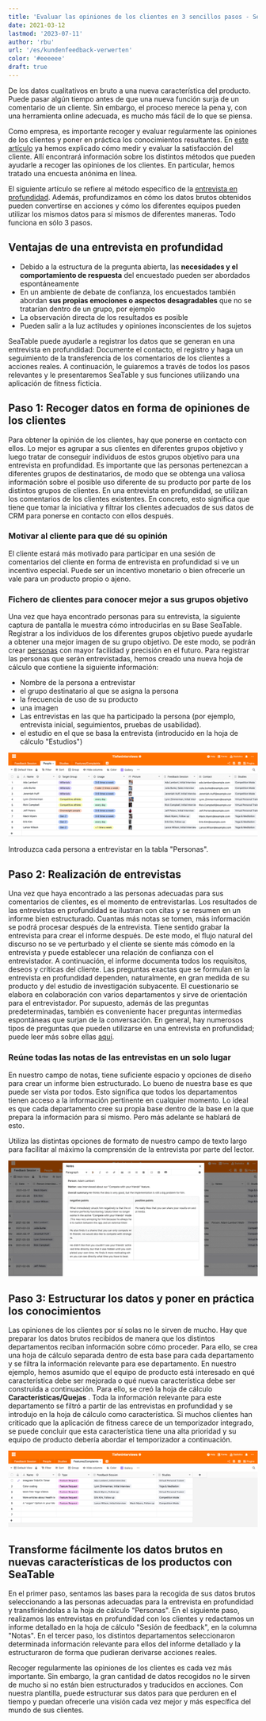 ```yaml
---
title: 'Evaluar las opiniones de los clientes en 3 sencillos pasos - SeaTable'
date: 2021-03-12
lastmod: '2023-07-11'
author: 'rbu'
url: '/es/kundenfeedback-verwerten'
color: '#eeeeee'
draft: true
---
```


De los datos cualitativos en bruto a una nueva característica del producto. Puede pasar algún tiempo antes de que una nueva función surja de un comentario de un cliente. Sin embargo, el proceso merece la pena y, con una herramienta online adecuada, es mucho más fácil de lo que se piensa.

Como empresa, es importante recoger y evaluar regularmente las opiniones de los clientes y poner en práctica los conocimientos resultantes. En [este artículo](https://seatable.io/es/kundenzufriedenheit-messen-auswerten-und-steigern/) ya hemos explicado cómo medir y evaluar la satisfacción del cliente. Allí encontrará información sobre los distintos métodos que pueden ayudarle a recoger las opiniones de los clientes. En particular, hemos tratado una encuesta anónima en línea.

El siguiente artículo se refiere al método específico de la [entrevista en profundidad](https://de.wikipedia.org/wiki/Tiefeninterview). Además, profundizamos en cómo los datos brutos obtenidos pueden convertirse en acciones y cómo los diferentes equipos pueden utilizar los mismos datos para sí mismos de diferentes maneras. Todo funciona en sólo 3 pasos.

## Ventajas de una entrevista en profundidad

- Debido a la estructura de la pregunta abierta, las **necesidades y el comportamiento de respuesta** del encuestado pueden ser abordados espontáneamente
- En un ambiente de debate de confianza, los encuestados también abordan **sus propias emociones o aspectos desagradables** que no se tratarían dentro de un grupo, por ejemplo
- La observación directa de los resultados es posible
- Pueden salir a la luz actitudes y opiniones inconscientes de los sujetos

SeaTable puede ayudarle a registrar los datos que se generan en una entrevista en profundidad: Documente el contacto, el registro y haga un seguimiento de la transferencia de los comentarios de los clientes a acciones reales. A continuación, le guiaremos a través de todos los pasos relevantes y le presentaremos SeaTable y sus funciones utilizando una aplicación de fitness ficticia.

## Paso 1: Recoger datos en forma de opiniones de los clientes

Para obtener la opinión de los clientes, hay que ponerse en contacto con ellos. Lo mejor es agrupar a sus clientes en diferentes grupos objetivo y luego tratar de conseguir individuos de estos grupos objetivo para una entrevista en profundidad. Es importante que las personas pertenezcan a diferentes grupos de destinatarios, de modo que se obtenga una valiosa información sobre el posible uso diferente de su producto por parte de los distintos grupos de clientes. En una entrevista en profundidad, se utilizan los comentarios de los clientes existentes. En concreto, esto significa que tiene que tomar la iniciativa y filtrar los clientes adecuados de sus datos de CRM para ponerse en contacto con ellos después.

### Motivar al cliente para que dé su opinión

El cliente estará más motivado para participar en una sesión de comentarios del cliente en forma de entrevista en profundidad si ve un incentivo especial. Puede ser un incentivo monetario o bien ofrecerle un vale para un producto propio o ajeno.

### Fichero de clientes para conocer mejor a sus grupos objetivo

Una vez que haya encontrado personas para su entrevista, la siguiente captura de pantalla le muestra cómo introducirlas en su Base SeaTable. Registrar a los individuos de los diferentes grupos objetivo puede ayudarle a obtener una mejor imagen de su grupo objetivo. De este modo, se podrán crear [personas](https://buffer.com/library/marketing-personas-beginners-guide/) con mayor facilidad y precisión en el futuro. Para registrar las personas que serán entrevistadas, hemos creado una nueva hoja de cálculo que contiene la siguiente información:

- Nombre de la persona a entrevistar
- el grupo destinatario al que se asigna la persona
- la frecuencia de uso de su producto
- una imagen
- Las entrevistas en las que ha participado la persona (por ejemplo, entrevista inicial, seguimientos, pruebas de usabilidad).
- el estudio en el que se basa la entrevista (introducido en la hoja de cálculo "Estudios")

![Comentarios de los clientes](images/Bildschirmfoto-2021-03-12-um-13.27.47.png)

Introduzca cada persona a entrevistar en la tabla "Personas".

## Paso 2: Realización de entrevistas

Una vez que haya encontrado a las personas adecuadas para sus comentarios de clientes, es el momento de entrevistarlas. Los resultados de las entrevistas en profundidad se ilustran con citas y se resumen en un informe bien estructurado. Cuantas más notas se tomen, más información se podrá procesar después de la entrevista. Tiene sentido grabar la entrevista para crear el informe después. De este modo, el flujo natural del discurso no se ve perturbado y el cliente se siente más cómodo en la entrevista y puede establecer una relación de confianza con el entrevistador. A continuación, el informe documenta todos los requisitos, deseos y críticas del cliente. Las preguntas exactas que se formulan en la entrevista en profundidad dependen, naturalmente, en gran medida de su producto y del estudio de investigación subyacente. El cuestionario se elabora en colaboración con varios departamentos y sirve de orientación para el entrevistador. Por supuesto, además de las preguntas predeterminadas, también es conveniente hacer preguntas intermedias espontáneas que surjan de la conversación. En general, hay numerosos tipos de preguntas que pueden utilizarse en una entrevista en profundidad; puede leer más sobre ellas [aquí](https://wpgs.de/fachtexte/qualitative-interviews/9-mit-qualitativen-fragen-in-die-tiefe-gehen/).

### Reúne todas las notas de las entrevistas en un solo lugar

En nuestro campo de notas, tiene suficiente espacio y opciones de diseño para crear un informe bien estructurado. Lo bueno de nuestra base es que puede ser vista por todos. Esto significa que todos los departamentos tienen acceso a la información pertinente en cualquier momento. Lo ideal es que cada departamento cree su propia base dentro de la base en la que prepara la información para sí mismo. Pero más adelante se hablará de esto.

Utiliza las distintas opciones de formato de nuestro campo de texto largo para facilitar al máximo la comprensión de la entrevista por parte del lector.

![Comentarios de los clientes](images/Bildschirmfoto-2021-03-12-um-13.53.44.png)

## Paso 3: Estructurar los datos y poner en práctica los conocimientos

Las opiniones de los clientes por sí solas no le sirven de mucho. Hay que preparar los datos brutos recibidos de manera que los distintos departamentos reciban información sobre cómo proceder. Para ello, se crea una hoja de cálculo separada dentro de esta base para cada departamento y se filtra la información relevante para ese departamento. En nuestro ejemplo, hemos asumido que el equipo de producto está interesado en qué característica debe ser mejorada o qué nueva característica debe ser construida a continuación. Para ello, se creó la hoja de cálculo **Características/Quejas** . Toda la información relevante para este departamento se filtró a partir de las entrevistas en profundidad y se introdujo en la hoja de cálculo como característica. Si muchos clientes han criticado que la aplicación de fitness carece de un temporizador integrado, se puede concluir que esta característica tiene una alta prioridad y su equipo de producto debería abordar el temporizador a continuación.

![Comentarios de los clientes](images/Bildschirmfoto-2021-03-12-um-14.10.19.png)

## Transforme fácilmente los datos brutos en nuevas características de los productos con SeaTable

En el primer paso, sentamos las bases para la recogida de sus datos brutos seleccionando a las personas adecuadas para la entrevista en profundidad y transfiriéndolas a la hoja de cálculo "Personas". En el siguiente paso, realizamos las entrevistas en profundidad con los clientes y redactamos un informe detallado en la hoja de cálculo "Sesión de feedback", en la columna "Notas". En el tercer paso, los distintos departamentos seleccionaron determinada información relevante para ellos del informe detallado y la estructuraron de forma que pudieran derivarse acciones reales.

Recoger regularmente las opiniones de los clientes es cada vez más importante. Sin embargo, la gran cantidad de datos recogidos no le sirven de mucho si no están bien estructurados y traducidos en acciones. Con nuestra plantilla, puede estructurar sus datos para que perduren en el tiempo y puedan ofrecerle una visión cada vez mejor y más específica del mundo de sus clientes.
